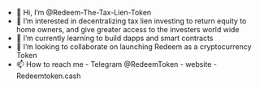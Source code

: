 - 👋 Hi, I’m @Redeem-The-Tax-Lien-Token
- 👀 I’m interested in decentralizing tax lien investing to return equity to home owners, and give greater access to the investers world wide
- 🌱 I’m currently learning to build dapps and smart contracts
- 💞️ I’m looking to collaborate on launching Redeem as a cryptocurrency Token
- 📫 How to reach me - Telegram @RedeemToken  - website - Redeemtoken.cash

<!---
Redeem-The-Tax-Lien-Token/Redeem-The-Tax-Lien-Token is a ✨ special ✨ repository because its `README.md` (this file) appears on your GitHub profile.
You can click the Preview link to take a look at your changes.
--->
